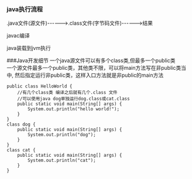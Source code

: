 ### java执行流程
.java文件(源文件)------>.class文件(字节码文件)------>结果

javac编译

java装载到jvm执行

###Java开发细节
一个java源文件可以有多个class类,但最多一个public类<br>
一个源文件最多一个public类，其他类不限，可以将main方法写在非public类当中,
然后指定运行非public类，这样入口方法就是非public的main方法

```
public class HelloWorld {
    //有几个class类 编译之后就有几个.class 文件
    //可以使用java dog单独运行dog.class或cat.class
    public static void main(String[] args) {
        System.out.println("hello world!");
    }
}
class dog {
    public static void main(String[] args) {
        System.out.println("dog");
    }
}
class cat {
    public static void main(String[] args) {
        System.out.println("cat");
    }
}

```

